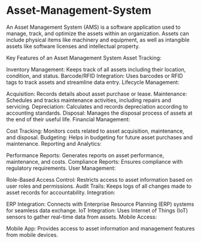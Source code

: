 # Asset-Management-System

An Asset Management System (AMS) is a software application used to manage, track, and optimize the assets within an organization. Assets can include physical items like machinery and equipment, as well as intangible assets like software licenses and intellectual property.

Key Features of an Asset Management System
Asset Tracking:

Inventory Management: Keeps track of all assets including their location, condition, and status.
Barcode/RFID Integration: Uses barcodes or RFID tags to track assets and streamline data entry.
Lifecycle Management:

Acquisition: Records details about asset purchase or lease.
Maintenance: Schedules and tracks maintenance activities, including repairs and servicing.
Depreciation: Calculates and records depreciation according to accounting standards.
Disposal: Manages the disposal process of assets at the end of their useful life.
Financial Management:

Cost Tracking: Monitors costs related to asset acquisition, maintenance, and disposal.
Budgeting: Helps in budgeting for future asset purchases and maintenance.
Reporting and Analytics:

Performance Reports: Generates reports on asset performance, maintenance, and costs.
Compliance Reports: Ensures compliance with regulatory requirements.
User Management:

Role-Based Access Control: Restricts access to asset information based on user roles and permissions.
Audit Trails: Keeps logs of all changes made to asset records for accountability.
Integration:

ERP Integration: Connects with Enterprise Resource Planning (ERP) systems for seamless data exchange.
IoT Integration: Uses Internet of Things (IoT) sensors to gather real-time data from assets.
Mobile Access:

Mobile App: Provides access to asset information and management features from mobile devices.
